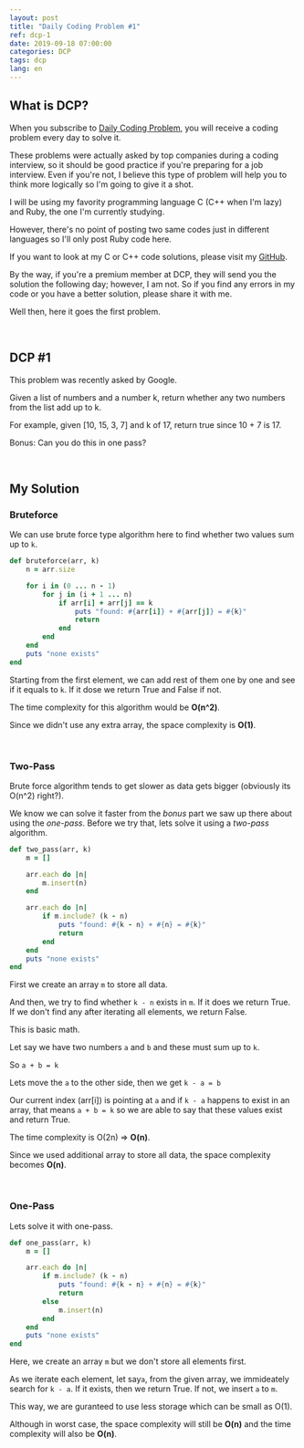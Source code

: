```yaml
---
layout: post
title: "Daily Coding Problem #1"
ref: dcp-1
date: 2019-09-18 07:00:00
categories: DCP
tags: dcp
lang: en
---
```


## What is DCP?
When you subscribe to [Daily Coding Problem](https://www.dailycodingproblem.com), you will receive a coding problem every day to
solve it. 

These problems were actually asked by top companies during a coding interview, so it should be good practice if you're
preparing for a job interview. Even if you're not, I believe this type of problem will help you to think more logically so
I'm going to give it a shot.

I will be using my favority programming language C (C++ when I'm lazy) and Ruby, the one I'm currently studying.

However, there's no point of posting two same codes just in different languages so I'll only post Ruby code here.

If you want to look at my C or C++ code solutions, please visit my [GitHub](https://github.com/muicode/DCP).

By the way, if you're a premium member at DCP, they will send you the solution the following day; however, I am not. 
So if you find any errors in my code or you have a better solution, please share it with me.

Well then, here it goes the first problem.

<br>

## DCP #1  <a id="dcp1"></a>
This problem was recently asked by Google.

Given a list of numbers and a number k, return whether any two numbers from the list add up to k.

For example, given [10, 15, 3, 7] and k of 17, return true since 10 + 7 is 17.

Bonus: Can you do this in one pass?

<br>

## My Solution

### Bruteforce

We can use brute force type algorithm here to find whether two values sum up to `k`.

```ruby
def bruteforce(arr, k)
    n = arr.size

    for i in (0 ... n - 1)
        for j in (i + 1 ... n)
            if arr[i] + arr[j] == k
                puts "found: #{arr[i]} + #{arr[j]} = #{k}"
                return
            end
        end
    end
    puts "none exists"
end
```

Starting from the first element, we can add rest of them one by one and see if it equals to `k`.
If it dose we return True and False if not.

The time complexity for this algorithm would be **O(n^2)**.

Since we didn't use any extra array, the space complexity is **O(1)**.

<br>

### Two-Pass

Brute force algorithm tends to get slower as data gets bigger (obviously its O(n^2) right?).

We know we can solve it faster from the _bonus_ part we saw up there about using the _one-pass_.
Before we try that, lets solve it using a _two-pass_ algorithm.

```ruby
def two_pass(arr, k)
    m = []

    arr.each do |n|
        m.insert(n)
    end

    arr.each do |n|
        if m.include? (k - n)
            puts "found: #{k - n} + #{n} = #{k}"
            return
        end
    end
    puts "none exists"
end
```

First we create an array `m` to store all data.

And then, we try to find whether `k - n` exists in `m`. If it does we return True. 
If we don't find any after iterating all elements, we return False.

This is basic math.

Let say we have two numbers `a` and `b` and these must sum up to `k`. 

So `a + b = k`

Lets move the `a` to the other side, then we get `k - a = b`

Our current index (arr[i]) is pointing at `a` and if `k - a` happens to exist in an array,
that means `a + b = k` so we are able to say that these values exist and return True.

The time complexity is O(2n) => **O(n)**.

Since we used additional array to store all data, the space complexity becomes **O(n)**.

<br>

### One-Pass

Lets solve it with one-pass.

```ruby
def one_pass(arr, k)
    m = []

    arr.each do |n|
        if m.include? (k - n)
            puts "found: #{k - n} + #{n} = #{k}"
            return
        else
            m.insert(n)
        end
    end
    puts "none exists"
end
```

Here, we create an array `m` but we don't store all elements first.

As we iterate each element, let say`a`, from the given array, we immideately search for `k - a`. If it exists, then we return True. 
If not, we insert `a` to `m`.

This way, we are guranteed to use less storage which can be small as O(1).

Although in worst case, the space complexity will still be **O(n)** and the time complexity will also be **O(n)**. 